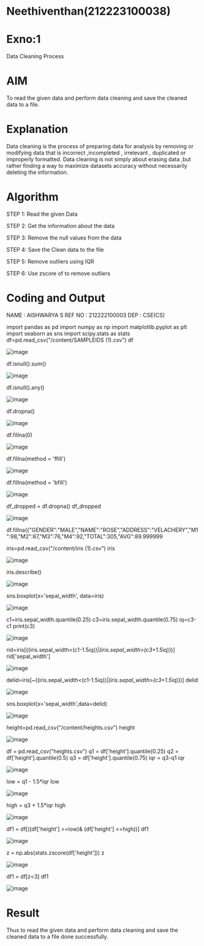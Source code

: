 # Neethiventhan(212223100038)
# Exno:1
Data Cleaning Process

# AIM
To read the given data and perform data cleaning and save the cleaned data to a file.

# Explanation
Data cleaning is the process of preparing data for analysis by removing or modifying data that is incorrect ,incompleted , irrelevant , duplicated or improperly formatted. Data cleaning is not simply about erasing data ,but rather finding a way to maximize datasets accuracy without necessarily deleting the information.

# Algorithm
STEP 1: Read the given Data

STEP 2: Get the information about the data

STEP 3: Remove the null values from the data

STEP 4: Save the Clean data to the file

STEP 5: Remove outliers using IQR

STEP 6: Use zscore of to remove outliers


# Coding and Output

NAME   : AISHWARYA S
REF NO : 212222100003
DEP    : CSE(CS)


 
import pandas as pd
import numpy as np
import matplotlib.pyplot as plt
import seaborn as sns
import scipy.stats as stats
df=pd.read_csv("/content/SAMPLEIDS (1).csv")
df

![image](https://github.com/user-attachments/assets/1a83f030-ff17-44a8-bc67-36a8f630bffe)

df.isnull().sum()

![image](https://github.com/user-attachments/assets/045a7626-aa1c-4439-a5cc-fcfe78a24888)

df.isnull().any()

![image](https://github.com/user-attachments/assets/ff397368-d05b-4991-8385-5f618738324e)

df.dropna()

![image](https://github.com/user-attachments/assets/be956ac4-69b8-4c19-a527-a95caccfb948)

df.fillna(0)

![image](https://github.com/user-attachments/assets/508d037c-ada7-44d1-9e0b-484fd92e805f)

df.fillna(method = 'ffill')

![image](https://github.com/user-attachments/assets/799a3e43-3ddc-4d72-8f4b-98eae0b0725b)


df.fillna(method = 'bfill')

![image](https://github.com/user-attachments/assets/867d49ce-2dc5-4a27-b42b-e3059d6594eb)

df_dropped = df.dropna()
df_dropped

![image](https://github.com/user-attachments/assets/25616d5c-f087-4b5d-a6ed-34e598516c57)

df.fillna({"GENDER":"MALE","NAME":"ROSE","ADDRESS":"VELACHERY","M1":98,"M2":87,"M3":76,"M4":92,"TOTAL":305,"AVG":89.999999

iris=pd.read_csv("/content/iris (1).csv")
iris

![image](https://github.com/user-attachments/assets/8b665a11-ffb0-45f3-8ebe-0aa7763247cd)

iris.describe()

![image](https://github.com/user-attachments/assets/d0500820-56dc-4354-9b71-a6ef1691e18d)


sns.boxplot(x='sepal_width', data=iris)

![image](https://github.com/user-attachments/assets/82255438-fa83-4b1a-9580-3fb29d93d22e)


c1=iris.sepal_width.quantile(0.25)
c3=iris.sepal_width.quantile(0.75)
iq=c3-c1
print(c3)

![image](https://github.com/user-attachments/assets/57d375a6-9605-4656-bc51-253f24c4d897)


rid=iris[((iris.sepal_width<(c1-1.5*iq))|(iris.sepal_width>(c3+1.5*iq)))]
rid['sepal_width']

![image](https://github.com/user-attachments/assets/efa4ef74-56c4-4b50-9fc8-c0947be601d0)

delid=iris[~((iris.sepal_width<(c1-1.5*iq))|(iris.sepal_width>(c3+1.5*iq)))]
delid


![image](https://github.com/user-attachments/assets/17fd99f7-bc52-4179-8966-b4d7df33b5b1)


sns.boxplot(x='sepal_width',data=delid)

![image](https://github.com/user-attachments/assets/17b4e2bc-32be-4736-ab15-099df77cdbad)


height=pd.read_csv("/content/heights.csv")
height

![image](https://github.com/user-attachments/assets/4e0e0728-9d5a-4b1a-b6a2-0e850de0e22a)

df = pd.read_csv("heights.csv")
q1 = df['height'].quantile(0.25)
q2 = df['height'].quantile(0.5)
q3 = df['height'].quantile(0.75)
iqr = q3-q1
iqr


![image](https://github.com/user-attachments/assets/3c12a372-eb26-4e46-a419-43eabdde1c3f)


low = q1 - 1.5*iqr
low

![image](https://github.com/user-attachments/assets/60ace6b9-477c-429b-9f53-d3f5534c6140)

high = q3 + 1.5*iqr
high


![image](https://github.com/user-attachments/assets/7162df08-e506-4d9a-923b-7e21e7325075)



df1 = df[((df['height'] >=low)& (df['height'] <=high))]
df1

![image](https://github.com/user-attachments/assets/e2fc9060-a792-41af-9273-e2d9fba8a504)


z = np.abs(stats.zscore(df['height']))
z


![image](https://github.com/user-attachments/assets/5fe3038b-a539-4bb5-bd7e-03c5029957b5)


df1 = df[z<3]
df1

![image](https://github.com/user-attachments/assets/14914346-bd63-4075-8fbd-6435aa57fd22)


          
# Result
Thus to read the given data and perform data cleaning and save the cleaned data to a file done successfully.
